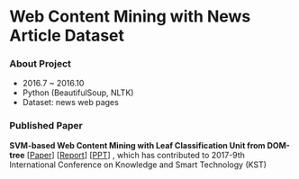 # Web Content Mining with News Article Dataset
### About Project
* 2016.7 ~ 2016.10
* Python (BeautifulSoup, NLTK)
* Dataset: news web pages

### Published Paper
**SVM-based Web Content Mining with Leaf Classification Unit from DOM-tree** [[Paper](http://ieeexplore.ieee.org/document/7886134/)] [[Report](https://1drv.ms/w/s!AllPqyV9kKUrgiY5OnC0Jgykj7I7)] [[PPT](https://1drv.ms/p/s!AllPqyV9kKUrgieYsNFYWKqCvjKo)]
, which has contributed to 2017-9th International Conference on Knowledge and Smart Technology (KST)
